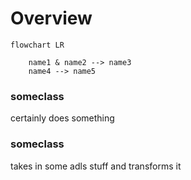 # Overview 

```mermaid
flowchart LR

    name1 & name2 --> name3
    name4 --> name5
```

### someclass
 certainly does something 

### someclass
 takes in some adls stuff and transforms it 
